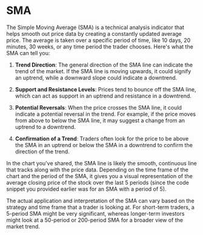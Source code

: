 # SMA

The Simple Moving Average (SMA) is a technical analysis indicator that helps smooth out price data by creating a constantly updated average price. The average is taken over a specific period of time, like 10 days, 20 minutes, 30 weeks, or any time period the trader chooses. Here's what the SMA can tell you:

1. **Trend Direction**: The general direction of the SMA line can indicate the trend of the market. If the SMA line is moving upwards, it could signify an uptrend, while a downward slope could indicate a downtrend.

2. **Support and Resistance Levels**: Prices tend to bounce off the SMA line, which can act as support in an uptrend and resistance in a downtrend.

3. **Potential Reversals**: When the price crosses the SMA line, it could indicate a potential reversal in the trend. For example, if the price moves from above to below the SMA line, it may suggest a change from an uptrend to a downtrend.

4. **Confirmation of a Trend**: Traders often look for the price to be above the SMA in an uptrend or below the SMA in a downtrend to confirm the direction of the trend.

In the chart you've shared, the SMA line is likely the smooth, continuous line that tracks along with the price data. Depending on the time frame of the chart and the period of the SMA, it gives you a visual representation of the average closing price of the stock over the last 5 periods (since the code snippet you provided earlier was for an SMA with a period of 5).

The actual application and interpretation of the SMA can vary based on the strategy and time frame that a trader is looking at. For short-term traders, a 5-period SMA might be very significant, whereas longer-term investors might look at a 50-period or 200-period SMA for a broader view of the market trend.